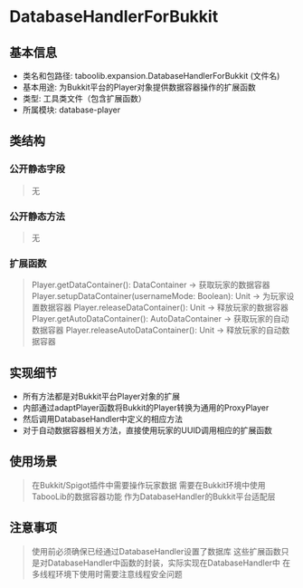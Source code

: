 # DatabaseHandlerForBukkit

## 基本信息
- 类名和包路径: taboolib.expansion.DatabaseHandlerForBukkit (文件名)
- 基本用途: 为Bukkit平台的Player对象提供数据容器操作的扩展函数
- 类型: 工具类文件（包含扩展函数）
- 所属模块: database-player

## 类结构

### 公开静态字段
> 无

### 公开静态方法
> 无

### 扩展函数
> Player.getDataContainer(): DataContainer -> 获取玩家的数据容器
> Player.setupDataContainer(usernameMode: Boolean): Unit -> 为玩家设置数据容器
> Player.releaseDataContainer(): Unit -> 释放玩家的数据容器
> Player.getAutoDataContainer(): AutoDataContainer -> 获取玩家的自动数据容器
> Player.releaseAutoDataContainer(): Unit -> 释放玩家的自动数据容器

## 实现细节
- 所有方法都是对Bukkit平台Player对象的扩展
- 内部通过adaptPlayer函数将Bukkit的Player转换为通用的ProxyPlayer
- 然后调用DatabaseHandler中定义的相应方法
- 对于自动数据容器相关方法，直接使用玩家的UUID调用相应的扩展函数

## 使用场景
> 在Bukkit/Spigot插件中需要操作玩家数据
> 需要在Bukkit环境中使用TabooLib的数据容器功能
> 作为DatabaseHandler的Bukkit平台适配层

## 注意事项
> 使用前必须确保已经通过DatabaseHandler设置了数据库
> 这些扩展函数只是对DatabaseHandler中函数的封装，实际实现在DatabaseHandler中
> 在多线程环境下使用时需要注意线程安全问题
